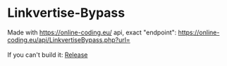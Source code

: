 # Linkvertise-Bypass

Made with https://online-coding.eu/ api, exact "endpoint": https://online-coding.eu/api/LinkvertiseBypass.php?url=<br><br>If you can't build it: [Release](https://github.com/HideakiAtsuyo/Linkvertise-Bypass/releases/tag/1.0)
